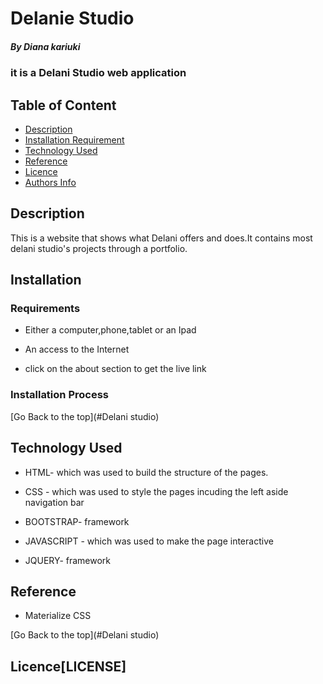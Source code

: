 # Delanie Studio

##### By Diana kariuki
### it is a Delani Studio  web application

## Table of Content

+ [Description](#description)
+ [Installation Requirement](#Installation)
+ [Technology Used](#technology-used)
+ [Reference](#reference)
+ [Licence](#licence)
+ [Authors Info](#author-Info)

## Description
<p>This is  a website that shows what Delani offers and does.It contains most delani studio's projects through a portfolio.</p>

## Installation

### Requirements

* Either a computer,phone,tablet or an Ipad

* An access to the Internet
*  click on the about section to get the live link

### Installation Process

[Go Back to the top](#Delani studio)
## Technology Used
* HTML- which was used to build the structure of the pages.

* CSS - which was used to style the pages incuding the left aside navigation bar 
* BOOTSTRAP- framework
* JAVASCRIPT - which was used  to make the page interactive
* JQUERY- framework 


## Reference
* Materialize CSS

[Go Back to the top](#Delani studio)

## Licence[LICENSE]
